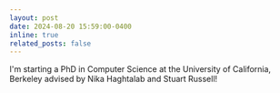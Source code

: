 ```yaml
---
layout: post
date: 2024-08-20 15:59:00-0400
inline: true
related_posts: false
---
```


I'm starting a PhD in Computer Science at the University of California, Berkeley advised by Nika Haghtalab and Stuart Russell!
